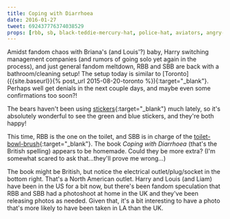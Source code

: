 ```yaml
---
title: Coping with Diarrhoea
date: 2016-01-27
tweet: 692437776374038529
props: [rbb, sb, black-teddie-mercury-hat, police-hat, aviators, angry-eyebrows, freddie-mustache, studded-black-choker, bondage-gear, harley-jacket, camo-shorts, book, coping-with-diarrhoea, toilet-bowl-brush, spiky-belt, heeled-black-boots, green-winking-sticker, lysol, toilet-paper, blue-happy-sticker, smiley-face-happy-birthday-candle, levitation]
---
```

Amidst fandom chaos with Briana's (and Louis'?) baby, Harry switching management companies (and rumors of going solo yet again in the process), and just general fandom meltdown, RBB and SBB are back with a bathroom/cleaning setup! The setup today is similar to [Toronto]({{site.baseurl}}{% post_url 2015-08-20-toronto %}){:target="_blank"}. Perhaps well get denials in the next couple days, and maybe even some confirmations too soon?!

The bears haven't been using [stickers]({{site.baseurl}}props/stickers){:target="_blank"} much lately, so it's absolutely wonderful to see the green and blue stickers, and they're both happy!

This time, RBB is the one on the toilet, and SBB is in charge of the [toilet-bowl-brush]({{site.baseurl}}props/toilet-bowl-brush){:target="_blank"}. The book *Coping with Diarrhoea* (that's the British spelling) appears to be homemade. Could they be more extra? (I'm somewhat scared to ask that...they'll prove me wrong...)

The book might be British, but notice the electrical outlet/plug/socket in the bottom right. That's a North American outlet. Harry and Louis (and Liam) have been in the US for a bit now, but there's been fandom speculation that RBB and SBB had a photoshoot at home in the UK and they've been releasing photos as needed. Given that, it's a bit interesting to have a photo that's more likely to have been taken in LA than the UK.
